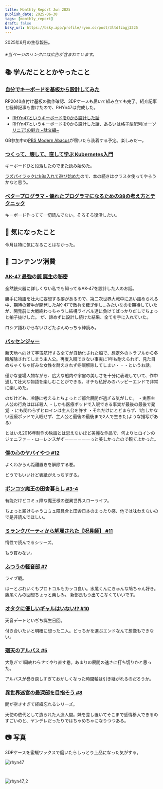 ```yaml
---
title: Monthly Report Jun 2025
publish_date: 2025-06-30
tags: [monthly_report]
draft: false
bsky_url: https://bsky.app/profile/ryoo.cc/post/3ltdfzagj3225
---
```


2025年6月の生存報告。

###### ※当ページのリンクには広告が含まれています。

## 📚 学んだこととかやったこと

### [自分でキーボードを基板から設計してみた](https://github.com/ryoo14/rhyn47)

RP2040直付け基板の動作確認、3DPケースも届いて組み立ても完了。紹介記事と経緯記事も書けたので、RHYn47は完成した。

- [RHYn47というキーボードを0から設計した話](https://ryoo.cc/blog/2025-06-20_intro_rhyn47)
- [RHYn47というキーボードを0から設計した話、あるいは格子型配列(オーソリニア)の魅力 \~駄文編\~](https://ryoo.cc/blog/2025-06-17_rhyn47)

GB参加中の[PBS Modern Abacus](https://en.zfrontier.com/products/group-buy-pbs-modern-abacus?variant=50299713421627)が届いたら装着する予定。楽しみだー。

### [つくって、壊して、直して学ぶ Kubernetes入門](https://amzn.to/4c22Caf)

キーボードひと段落したのでまた読み始めた。

[ラズパイラックにk8s入れて遊び始めた](https://ryoo.cc/blog/2025-06-28_install_k8s_on_raspi)ので、本の続きはクラスタ使ってやろうかなと思う。

### [ベタープログラマ - 優れたプログラマになるための38の考え方とテクニック](https://amzn.to/4cShCI6)

キーボード作ってて一切読んでない。そろそろ復活したい。

## 🧐 気になったこと 

今月は特に気になることはなかった。

## 👾 コンテンツ消費

### [AK-47 最強の銃 誕生の秘密](https://filmarks.com/movies/92667)

全然銃火器に詳しくない私でも知ってるAK-47を設計した人のお話。

勝手に物語を壮大に妄想する癖があるので、第二次世界大戦中に追い詰められる中、期待の若手が開発したAK-47で敵兵を薙ぎ倒し…みたいなのを期待していたが、開発前に大戦終わっちゃうし結構ライバル達に負けてばっかりだしでちょっと拍子抜けした。
が、諦めずに設計し続けた結果、全てを手に入れていた。

ロシア語わからないけどたぶんめっちゃ棒読み。

### [パッセンジャー](https://filmarks.com/movies/62913)

新天地へ向けて宇宙航行する全てが自動化された船で、想定外のトラブルから冬眠解除されてしまう主人公。再度入眠できない事実に1年も耐えられず、見た目めちゃくちゃ好みな女性を耐えきれず冬眠解除してしまい・・・というお話。

僅かな登場人物ながら、広大な船内や宇宙の美しさを十分に表現していて、作中通して壮大な物語を楽しむことができる。オチも私好みのハッピーエンドで非常に楽しめた。

のだけども、冷静に考えるとちょっとご都合展開が過ぎる気がした。
・実際主人公の行為はほぼ殺人
・しかも医療ポッドで入眠できる事実が最後の最後で発覚
・にも関わらずヒロインは主人公を許す
・それだけにとどまらず、1台しかない医療ポッドで入眠せず、主人公と最後の最後まで2人で生きた(ような描写がある)

とはいえ2016年制作の映画とは思えないほど美麗な作品で、何よりヒロインのジェニファー・ローレンスがずーーーーーーっと美しかったので観てよかった。

### [僕の心のヤバイやつ #12](https://amzn.to/4nuD1Mp)

よくわからん距離置きを解除する巻。

どうでもいいけど表紙がえっちすぎる。

### [ポンコツ魔王の田舎暮らし #3-4](https://amzn.to/46zmvVg)

有能だけどコミュ障な魔王様の逆異世界スローライフ。

ちょっと頷けちゃうコミュ障具合と田舎日本のまったり感、他では味わえないので是非読んでほしい。

### [Ｓランクパーティから解雇された【呪具師】 #11](https://amzn.to/40FX1BU)

惰性で読んでるシリーズ。

もう買わない。

### [ふつうの軽音部 #7](https://amzn.to/4kv29Qx)

ライブ戦。

はーとぶれいくもプロトコルもカッコ良い。水尾くんにきゅんな鳩ちゃん好き。鷹尾くんの回想ちょっと楽しみ。 新部長もう出てこなくていいです。

### [オタクに優しいギャルはいない!? #10](https://amzn.to/40rwPLx)

天音デートといぢち誕生日回。

付き合いたいと明確に想った二人。どっちかを選ぶエンドなんて想像もできない。

### [廻天のアルバス #5](https://amzn.to/4nFfita)

大急ぎで1周終わらせてやり直す巻。あまりの展開の速さに打ち切りかと思った。

アルバスが巻き戻しすぎておかしくなった時間軸は引き継がれるのだろうか。

### [異世界迷宮の最深部を目指そう #8](https://amzn.to/4lCPJab)

間が空きすぎて経緯忘れるシリーズ。

天使の依代として造られた人造人間。妹を差し置いてそこまで感情移入できるのすごいのと、ヤンデレだったりではちゃめちゃになりつつある。

## 📷 写真

3DPケースを蜜蝋ワックスで磨いたらしっとり上品になった気がする。

![rhyn47](https://d3toh8on7lf5va.cloudfront.net/rhyn47_v3.jpg)

<br />

![rhyn47_2](https://d3toh8on7lf5va.cloudfront.net/rhyn47_v03_side.jpg)
